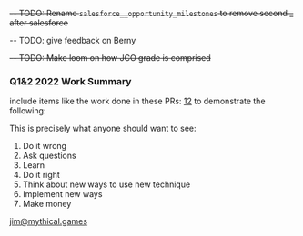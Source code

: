 ~~-- TODO: Rename `salesforce__opportunity_milestones` to remove second _ after salesforce~~

-- TODO: give feedback on Berny

~~-- TODO: Make loom on how JCO grade is comprised~~

### Q1&2 2022 Work Summary
include items like the work done in these PRs: [1](https://github.com/palmetto/pdp-arbor/pull/362)[2](https://github.com/palmetto/pdp-arbor/pull/367) to demonstrate the following:

This is precisely what anyone should want to see:  

1.  Do it wrong
2.  Ask questions
3.  Learn
4.  Do it right
5.  Think about new ways to use new technique
6.  Implement new ways
7.  Make money


jim@mythical.games 